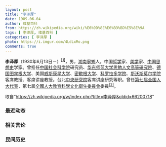 ```yaml
---
layout: post
title: "李泽厚"
date: 1989-06-04
author: 维基百科
from: https://zh.wikipedia.org/wiki/%E6%9D%8E%E6%B3%BD%E5%8E%9A
tags: [ 李泽厚, 维基百科 ]
categories: [ 李泽厚 ]
photo: https://i.imgur.com/4LdLxMo.png
comments: true
---
```

<div class="mw-parser-output"><div id="noteTA-891042f5" class="noteTA"><div class="noteTA-group"><div data-noteta-group-source="module" data-noteta-group="USState"></div></div></div>
<p><b>李泽厚</b>（1930年6月13日<span class="useeditintro" title="Template:BLP editintro">－</span>）<sup id="cite_ref-1" class="reference"><a href="#cite_note-1">[1]</a></sup>，男，<a href="/wiki/%E6%B9%96%E5%8D%97" class="mw-redirect" title="湖南">湖南</a><a href="/wiki/%E5%AF%A7%E9%84%89" class="mw-redirect" title="寧鄉">寧鄉</a>人，中国<a href="/wiki/%E5%93%B2%E5%AD%A6" title="哲学">哲学</a>家、<a href="/wiki/%E7%BE%8E%E5%AD%A6" title="美学">美学</a>家、<a href="/wiki/%E4%B8%AD%E5%9B%BD%E6%80%9D%E6%83%B3%E5%8F%B2" title="中国思想史">中国思想史</a>学家。曾担任<a href="/wiki/%E4%B8%AD%E5%9B%BD%E7%A4%BE%E4%BC%9A%E7%A7%91%E5%AD%A6%E9%99%A2" title="中国社会科学院">中国社会科学院</a>研究员、<a href="/wiki/%E5%8D%8E%E4%B8%9C%E5%B8%88%E8%8C%83%E5%A4%A7%E5%AD%A6" title="华东师范大学">华东师范大学</a><a href="/wiki/%E6%80%9D%E5%8B%89%E4%BA%BA%E6%96%87%E9%AB%98%E7%AD%89%E7%A0%94%E7%A9%B6%E9%99%A2" title="思勉人文高等研究院">思勉人文高等研究院</a>、<a href="/wiki/%E5%BE%B7%E5%9B%BD" title="德国">德国</a><a href="/wiki/%E5%9B%BE%E5%AE%BE%E6%A0%B9%E5%A4%A7%E5%AD%A6" class="mw-redirect" title="图宾根大学">图宾根大学</a>、美国<a href="/wiki/%E5%A8%81%E6%96%AF%E5%BA%B7%E6%98%9F%E5%A4%A7%E5%AD%A6" title="威斯康星大学">威斯康星大学</a>、<a href="/wiki/%E5%AF%86%E6%AD%87%E6%A0%B9%E5%A4%A7%E5%AD%A6" title="密歇根大学">密歇根大学</a>、<a href="/wiki/%E7%A7%91%E7%BE%85%E6%8B%89%E5%A4%9A%E5%AD%B8%E9%99%A2" title="科羅拉多學院">科罗拉多学院</a>、<a href="/wiki/%E6%96%AF%E6%B2%83%E6%96%AF%E8%8E%AB%E7%88%BE%E5%AD%B8%E9%99%A2" title="斯沃斯莫爾學院">斯沃斯莫尔学院</a>客席教授、客席讲座教授，台北<a href="/wiki/%E4%B8%AD%E5%A4%AE%E7%A0%94%E7%A9%B6%E9%99%A2" title="中央研究院">中央研究院</a>客席讲座研究等职。曾任<a href="/wiki/%E7%AC%AC%E4%B8%83%E5%B1%8A%E5%85%A8%E5%9B%BD%E4%BA%BA%E5%A4%A7%E4%BB%A3%E8%A1%A8" class="mw-redirect" title="第七届全国人大代表">第七届全国人大代表</a>，第七屆<a href="/wiki/%E5%85%A8%E5%9B%BD%E4%BA%BA%E5%A4%A7%E6%95%99%E8%82%B2%E7%A7%91%E5%AD%A6%E6%96%87%E5%8C%96%E5%8D%AB%E7%94%9F%E5%A7%94%E5%91%98%E4%BC%9A" class="mw-redirect" title="全国人大教育科学文化卫生委员会">全國人大教育科學文化衛生委員會</a>委員<sup id="cite_ref-2" class="reference"><a href="#cite_note-2">[2]</a></sup>。
</p>
</div><noscript><img src="//zh.wikipedia.org/wiki/Special:CentralAutoLogin/start?type=1x1" alt="" title="" width="1" height="1" style="border: none; position: absolute;"></noscript>
<div class="printfooter">取自“<a dir="ltr" href="https://zh.wikipedia.org/w/index.php?title=李泽厚&amp;oldid=66200718">https://zh.wikipedia.org/w/index.php?title=李泽厚&amp;oldid=66200718</a>”</div><div id="recent-news"><h3>最近动态</h3><ul></ul></div><div id="open-opinion"><h3>相关言论</h3><ul></ul></div><div id="mjls-record"><h3>民间历史</h3><ul></ul></div>